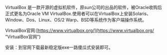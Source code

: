 VirtualBox 是一款开源的虚拟机软件，原sun公司的出品的软件，被Oracle收购后正式更名为Oracle VM VirtualBox.使用者可以在VirtualBox上安装Solaris、Window、Dos、Linux、OS/2 Warp、BSD等系统作为客户端操作系统。   

VirtualBox官网:[https://www.virtualbox.org/](https://www.virtualbox.org/ "VirtualBox官网")  
 
安装：到官网下载最新稳定版exe一路傻瓜式安装即可。